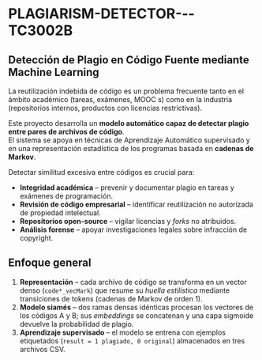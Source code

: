 # PLAGIARISM-DETECTOR---TC3002B

## Detección de Plagio en Código Fuente mediante Machine Learning

La reutilización indebida de código es un problema frecuente tanto en el ámbito académico (tareas, exámenes, MOOC s) como en la industria (repositorios internos, productos con licencias restrictivas).

Este proyecto desarrolla un **modelo automático capaz de detectar plagio entre pares de archivos de código**.  
El sistema se apoya en técnicas de Aprendizaje Automático supervisado y en una representación estadística de los programas basada en **cadenas de Markov**.

Detectar similitud excesiva entre códigos es crucial para:

* **Integridad académica** – prevenir y documentar plagio en tareas y exámenes de programación.  
* **Revisión de código empresarial** – identificar reutilización no autorizada de propiedad intelectual.  
* **Repositorios open-source** – vigilar licencias y *forks* no atribuidos.  
* **Análisis forense** – apoyar investigaciones legales sobre infracción de copyright.

## Enfoque general

1. **Representación** – cada archivo de código se transforma en un vector denso (`code*_vecMark`) que resume su *huella estilística* mediante transiciones de tokens (cadenas de Markov de orden 1).  
2. **Modelo siamés** – dos ramas densas idénticas procesan los vectores de los códigos A y B; sus _embeddings_ se concatenan y una capa sigmoide devuelve la probabilidad de plagio.  
3. **Aprendizaje supervisado** – el modelo se entrena con ejemplos etiquetados (`result = 1 plagiado, 0 original`) almacenados en tres archivos CSV.

